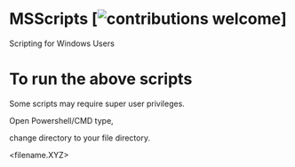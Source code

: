# MSScripts [![contributions welcome](https://img.shields.io/badge/contributions-welcome-brightgreen.svg?style=flat)]

Scripting for Windows Users

# To run the above scripts

Some scripts may require super user privileges. 

Open Powershell/CMD type,

change directory to your file directory.

<filename.XYZ>
